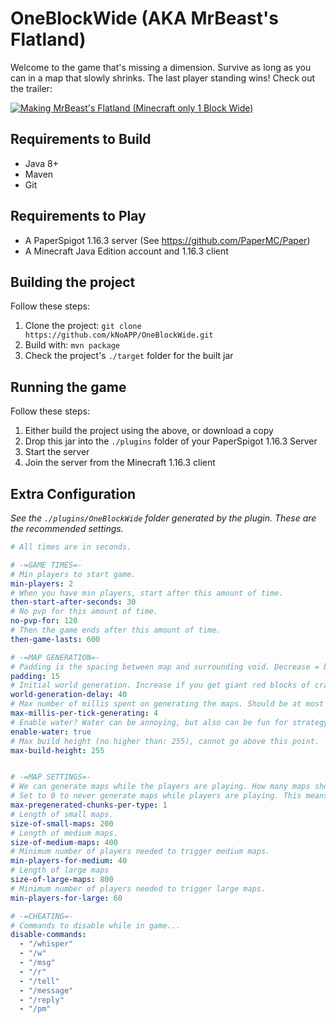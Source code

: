 # OneBlockWide (AKA MrBeast's Flatland)
Welcome to the game that's missing a dimension. Survive as long as you can in a map that slowly shrinks.
The last player standing wins! Check out the trailer:

[![Making MrBeast's Flatland (Minecraft only 1 Block Wide)](http://img.youtube.com/vi/GDTxomDMX-c/0.jpg)](http://www.youtube.com/watch?v=GDTxomDMX-c "Making MrBeast's Flatland (Minecraft only 1 Block Wide)")

## Requirements to Build
- Java 8+
- Maven
- Git

## Requirements to Play
- A PaperSpigot 1.16.3 server (See https://github.com/PaperMC/Paper)
- A Minecraft Java Edition account and 1.16.3 client

## Building the project
Follow these steps:
1. Clone the project: `git clone https://github.com/kNoAPP/OneBlockWide.git`
2. Build with: `mvn package`
3. Check the project's `./target` folder for the built jar

## Running the game
Follow these steps:
1. Either build the project using the above, or download a copy
2. Drop this jar into the `./plugins` folder of your PaperSpigot 1.16.3 Server
3. Start the server
4. Join the server from the Minecraft 1.16.3 client

## Extra Configuration
*See the `./plugins/OneBlockWide` folder generated by the plugin. These are the recommended settings.*
```yml
# All times are in seconds.

# -=GAME TIMES=-
# Min players to start game.
min-players: 2
# When you have min players, start after this amount of time.
then-start-after-seconds: 30
# No pvp for this amount of time.
no-pvp-for: 120
# Then the game ends after this amount of time.
then-game-lasts: 600

# -=MAP GENERATION=-
# Padding is the spacing between map and surrounding void. Decrease = better performance, less void.
padding: 15
# Initial world generation. Increase if you get giant red blocks of crash debug, decrease for faster world generation.
world-generation-delay: 40
# Max number of millis spent on generating the maps. Should be at most 50. Decrease = better performance, slower generation.
max-millis-per-tick-generating: 4
# Enable water? Water can be annoying, but also can be fun for strategy.
enable-water: true
# Max build height (no higher than: 255), cannot go above this point.
max-build-height: 255


# -=MAP SETTINGS=-
# We can generate maps while the players are playing. How many maps should we pre-generate?
# Set to 0 to never generate maps while players are playing. This means larger wait times in lobby, but better gameplay.
max-pregenerated-chunks-per-type: 1
# Length of small maps.
size-of-small-maps: 200
# Length of medium maps.
size-of-medium-maps: 400
# Minimum number of players needed to trigger medium maps.
min-players-for-medium: 40
# Length of large maps
size-of-large-maps: 800
# Minimum number of players needed to trigger large maps.
min-players-for-large: 60

# -=CHEATING=-
# Commands to disable while in game...
disable-commands:
  - "/whisper"
  - "/w"
  - "/msg"
  - "/r"
  - "/tell"
  - "/message"
  - "/reply"
  - "/pm"
```

